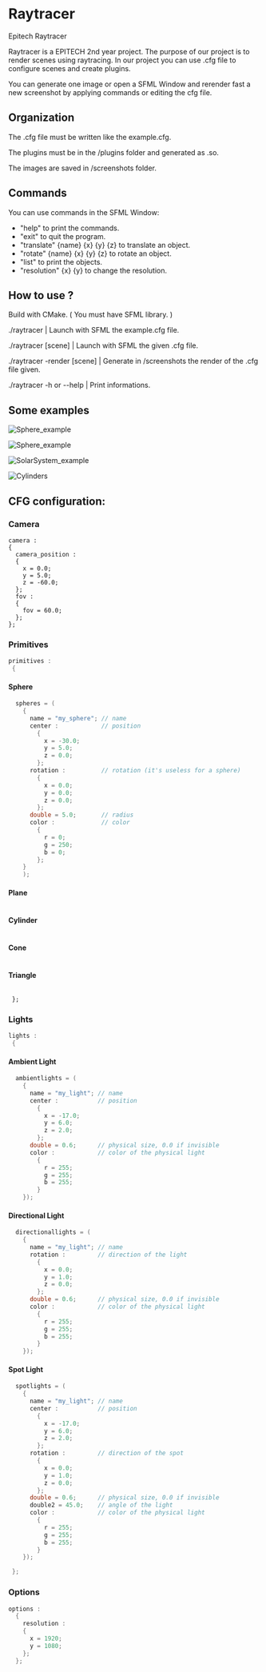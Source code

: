 # Raytracer
Epitech Raytracer

Raytracer is a EPITECH 2nd year project. The purpose of our project is to render scenes using raytracing. In our project you can use .cfg file to configure scenes and create plugins.

You can generate one image or open a SFML Window and rerender fast a new screenshot by applying commands or editing the cfg file.

## Organization

The .cfg file must be written like the example.cfg.

The plugins must be in the /plugins folder and generated as .so.

The images are saved in /screenshots folder.

## Commands

You can use commands in the SFML Window:

- "help" to print the commands.
- "exit" to quit the program.
- "translate" {name} {x} {y} {z} to translate an object.
- "rotate" {name} {x} {y} {z} to rotate an object.
- "list" to print the objects.
- "resolution" {x} {y} to change the resolution.

## How to use ?

Build with CMake. ( You must have SFML library. )

./raytracer                   | Launch with SFML the example.cfg file.

./raytracer [scene]           | Launch with SFML the given .cfg file.

./raytracer -render [scene]   | Generate in /screenshots the render of the .cfg file given.

./raytracer -h or --help      | Print informations.

## Some examples

![Sphere_example](/screenshots/example.ppm?raw=true "Spheres")

![Sphere_example](/screenshots/example1.png?raw=true "Spheres")

![SolarSystem_example](/screenshots/solarsystem.png?raw=true "SolarSystem")

![Cylinders](/screenshots/cylinders.png?raw=true "Cylinders")

## CFG configuration:

### Camera

```
camera : 
{
  camera_position : 
  {
    x = 0.0;
    y = 5.0;
    z = -60.0;
  };
  fov : 
  {
    fov = 60.0;
  };
};
```

### Primitives

```c
primitives : 
 {
```

#### Sphere

```c
  spheres = (
    {
      name = "my_sphere"; // name
      center :            // position
        {
          x = -30.0;
          y = 5.0;
          z = 0.0;
        };
      rotation :          // rotation (it's useless for a sphere)
        {
          x = 0.0;
          y = 0.0;
          z = 0.0;
        };
      double = 5.0;       // radius
      color :             // color
        {
          r = 0;
          g = 250;
          b = 0;
        };
    }
    );
```

#### Plane

```c

```

#### Cylinder

```c

```

#### Cone

```c

```

#### Triangle

```c

```

```
 };
```

### Lights

```c
lights : 
 {
```

#### Ambient Light

```c
  ambientlights = ( 
    {
      name = "my_light"; // name
      center :           // position
        {
          x = -17.0;
          y = 6.0;
          z = 2.0;
        };
      double = 0.6;      // physical size, 0.0 if invisible
      color :            // color of the physical light
        {
          r = 255;
          g = 255;
          b = 255;
        }
    });
```

#### Directional Light

```c
  directionallights = ( 
    {
      name = "my_light"; // name
      rotation :         // direction of the light
        {
          x = 0.0;
          y = 1.0;
          z = 0.0;
        };
      double = 0.6;      // physical size, 0.0 if invisible
      color :            // color of the physical light
        {
          r = 255;
          g = 255;
          b = 255;
        }
    });
```

#### Spot Light

```c
  spotlights = ( 
    {
      name = "my_light"; // name
      center :           // position
        {
          x = -17.0;
          y = 6.0;
          z = 2.0;
        };
      rotation :         // direction of the spot
        {
          x = 0.0;
          y = 1.0;
          z = 0.0;
        };
      double = 0.6;      // physical size, 0.0 if invisible
      double2 = 45.0;    // angle of the light
      color :            // color of the physical light
        {
          r = 255;
          g = 255;
          b = 255;
        }
    });
```

```c
 };
```

### Options

```c
options : 
  {
    resolution : 
    {
      x = 1920;
      y = 1080;
    };
  };
```
